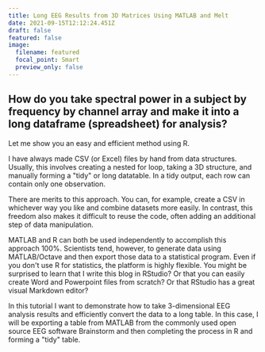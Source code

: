 ```yaml
---
title: Long EEG Results from 3D Matrices Using MATLAB and Melt
date: 2021-09-15T12:12:24.451Z
draft: false
featured: false
image:
  filename: featured
  focal_point: Smart
  preview_only: false
---
```

## How do you take spectral power in a subject by frequency by channel array and make it into a long dataframe (spreadsheet) for analysis? 

Let me show you an easy and efficient method using R.

I have always made CSV (or Excel) files by hand from data structures. Usually, this involves creating a nested for loop, taking a 3D structure, and manually forming a "tidy" or long datatable. In a tidy output, each row can contain only one observation. 

There are merits to this approach. You can, for example, create a CSV in whichever way you like and combine datasets more easily. In contrast, this freedom also makes it difficult to reuse the code, often adding an additional step of data manipulation.

MATLAB and R can both be used independently to accomplish this approach 100%. Scientists tend, however, to generate data using MATLAB/Octave and then export those data to a statistical program. Even if you don't use R for statistics, the platform is highly flexible. You might be surprised to learn that I write this blog in RStudio? Or that you can easily create Word and Powerpoint files from scratch? Or that RStudio has a great visual Markdown editor?

In this tutorial I want to demonstrate how to take 3-dimensional EEG analysis results and efficiently convert the data to a long table. In this case, I will be exporting a table from MATLAB from the commonly used open source EEG software Brainstorm and then completing the process in R and forming a "tidy" table. 